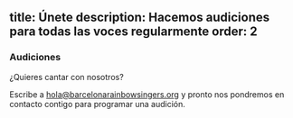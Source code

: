title: Únete
description: Hacemos audiciones para todas las voces regularmente
order: 2
----
### Audiciones

¿Quieres cantar con nosotros?

Escribe a [hola@barcelonarainbowsingers.org](hola@barcelonarainbowsingers.org) y pronto nos pondremos en contacto contigo para programar una audición.
